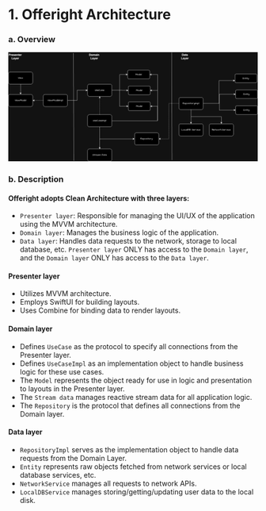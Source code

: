 # 1. Offeright Architecture
### a. Overview
![Diagram](Document/Architecture.png)

### b. Description
#### Offeright adopts Clean Architecture with three layers:

- `Presenter layer`: Responsible for managing the UI/UX of the application using the MVVM architecture.
- `Domain layer`: Manages the business logic of the application.
- `Data layer`: Handles data requests to the network, storage to local database, etc.
`Presenter layer` ONLY has access to the `Domain layer`, and the `Domain layer` ONLY has access to the `Data layer`.

#### Presenter layer

- Utilizes MVVM architecture.
- Employs SwiftUI for building layouts.
- Uses Combine for binding data to render layouts.

#### Domain layer

- Defines `UseCase` as the protocol to specify all connections from the Presenter layer.
- Defines `UseCaseImpl` as an implementation object to handle business logic for these use cases.
- The `Model` represents the object ready for use in logic and presentation to layouts in the Presenter layer.
- The `Stream data` manages reactive stream data for all application logic.
- The `Repository` is the protocol that defines all connections from the Domain layer.

#### Data layer

- `RepositoryImpl` serves as the implementation object to handle data requests from the Domain Layer.
- `Entity` represents raw objects fetched from network services or local database services, etc.
- `NetworkService` manages all requests to network APIs.
- `LocalDBService` manages storing/getting/updating user data to the local disk.
